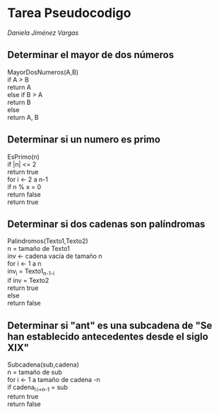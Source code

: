 # Tarea Pseudocodigo
*Daniela Jiménez Vargas*
## Determinar el mayor de dos números
MayorDosNumeros(A,B)  
	if A > B  
		return A  
	else if B > A  
		return B  
	else  
		return A, B  
## Determinar si un numero es primo
EsPrimo(n)  
	if |n| <= 2  
		return true  
	for i <- 2 a n-1  
		if n % x = 0  
			return false  
	return true  
## Determinar si dos cadenas son palíndromas
Palindromos(Texto1,Texto2)  
	n = tamaño de Texto1  
	inv <- cadena vacía de tamaño n  
	for i <- 1 a n  
		inv<sub>i</sub> = Texto1<sub>n-1-i</sub>  
	if inv = Texto2  
		return true  
	else  
		return false  
## Determinar si "ant" es una subcadena de "Se han establecido antecedentes desde el siglo XIX"
Subcadena(sub,cadena)  
	n = tamaño de sub  
	for i <- 1 a tamaño de cadena -n  
		if cadena<sub>i:i+n-1</sub> = sub  
			return true  
	return false  



	

